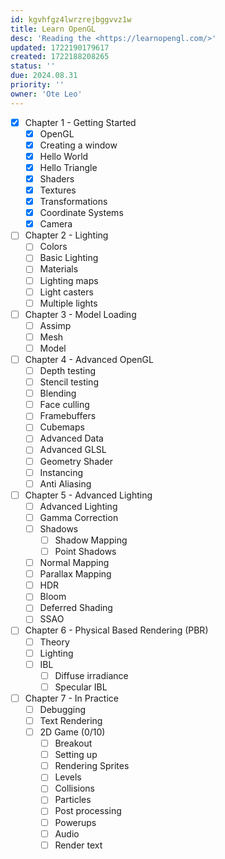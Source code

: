 ```yaml
---
id: kgvhfgz4lwrzrejbggvvz1w
title: Learn OpenGL
desc: 'Reading the <https://learnopengl.com/>'
updated: 1722190179617
created: 1722188208265
status: ''
due: 2024.08.31
priority: ''
owner: 'Ote Leo'
---
```


- [X] Chapter 1 - Getting Started
  - [X] OpenGL
  - [X] Creating a window
  - [X] Hello World
  - [X] Hello Triangle
  - [X] Shaders
  - [X] Textures
  - [X] Transformations
  - [X] Coordinate Systems
  - [X] Camera
- [ ] Chapter 2 - Lighting
  - [ ] Colors
  - [ ] Basic Lighting
  - [ ] Materials
  - [ ] Lighting maps
  - [ ] Light casters
  - [ ] Multiple lights
- [ ] Chapter 3 - Model Loading
  - [ ] Assimp
  - [ ] Mesh
  - [ ] Model
- [ ] Chapter 4 - Advanced OpenGL
  - [ ] Depth testing
  - [ ] Stencil testing
  - [ ] Blending
  - [ ] Face culling
  - [ ] Framebuffers
  - [ ] Cubemaps
  - [ ] Advanced Data
  - [ ] Advanced GLSL
  - [ ] Geometry Shader
  - [ ] Instancing
  - [ ] Anti Aliasing
- [ ] Chapter 5 - Advanced Lighting
  - [ ] Advanced Lighting
  - [ ] Gamma Correction
  - [ ] Shadows
    - [ ] Shadow Mapping
    - [ ] Point Shadows
  - [ ] Normal Mapping
  - [ ] Parallax Mapping
  - [ ] HDR
  - [ ] Bloom
  - [ ] Deferred Shading
  - [ ] SSAO
- [ ] Chapter 6 - Physical Based Rendering (PBR)
  - [ ] Theory
  - [ ] Lighting
  - [ ] IBL
    - [ ] Diffuse irradiance
    - [ ] Specular IBL
- [ ] Chapter 7 - In Practice
  - [ ] Debugging
  - [ ] Text Rendering
  - [ ] 2D Game (0/10)
    - [ ] Breakout
    - [ ] Setting up
    - [ ] Rendering Sprites
    - [ ] Levels
    - [ ] Collisions
    - [ ] Particles
    - [ ] Post processing
    - [ ] Powerups
    - [ ] Audio
    - [ ] Render text
